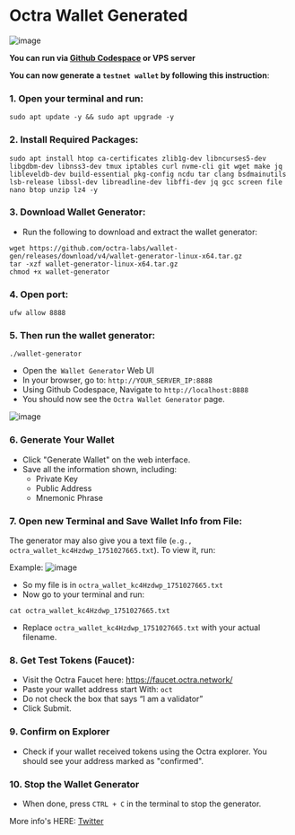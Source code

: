 # Octra Wallet Generated

![image](https://github.com/user-attachments/assets/7976cdf8-85b4-4acb-9640-8582e4a80ff9)

**You can run via [Github Codespace](https://github.com/codespaces) or VPS server**

**You can now generate a `testnet wallet` by following this instruction**:

### 1. Open your terminal and run:
```
sudo apt update -y && sudo apt upgrade -y
```

### 2. Install Required Packages:
```
sudo apt install htop ca-certificates zlib1g-dev libncurses5-dev libgdbm-dev libnss3-dev tmux iptables curl nvme-cli git wget make jq libleveldb-dev build-essential pkg-config ncdu tar clang bsdmainutils lsb-release libssl-dev libreadline-dev libffi-dev jq gcc screen file nano btop unzip lz4 -y
```

### 3. Download Wallet Generator:
- Run the following to download and extract the wallet generator:
```
wget https://github.com/octra-labs/wallet-gen/releases/download/v4/wallet-generator-linux-x64.tar.gz
tar -xzf wallet-generator-linux-x64.tar.gz
chmod +x wallet-generator
```

### 4. Open port:
```
ufw allow 8888
```


### 5. Then run the wallet generator:
```
./wallet-generator
```
- Open the` Wallet Generator` Web UI
- In your browser, go to: `http://YOUR_SERVER_IP:8888`
- Using Github Codespace, Navigate to `http://localhost:8888`
- You should now see the `Octra Wallet Generator` page.

![image](https://github.com/user-attachments/assets/61d1d0cb-f7c3-4b6d-aff9-4594a350e9f0)

### 6. Generate Your Wallet
- Click "Generate Wallet" on the web interface.
- Save all the information shown, including:
  - Private Key
  - Public Address
  - Mnemonic Phrase

 ### 7. Open new Terminal and Save Wallet Info from File:
 The generator may also give you a text file (`e.g., octra_wallet_kc4Hzdwp_1751027665.txt`). To view it, run:

Example:
![image](https://github.com/user-attachments/assets/cae1ccb8-b371-4941-b953-ff63473038d5)

- So my file is in `octra_wallet_kc4Hzdwp_1751027665.txt`
- Now go to your terminal and run:
```
cat octra_wallet_kc4Hzdwp_1751027665.txt
```
- Replace `octra_wallet_kc4Hzdwp_1751027665.txt` with your actual filename.

### 8. Get Test Tokens (Faucet):
- Visit the Octra Faucet here: https://faucet.octra.network/
- Paste your wallet address start With: `oct`
- Do not check the box that says “I am a validator”
- Click Submit.

### 9. Confirm on Explorer
  - Check if your wallet received tokens using the Octra explorer. You should see your address marked as "confirmed".
 
### 10. Stop the Wallet Generator
  - When done, press `CTRL + C` in the terminal to stop the generator.
 
  More info's HERE: [Twitter](https://x.com/octra/status/1938309788586414288)
